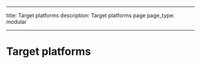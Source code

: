 ----
title: Target platforms
description: Target platforms page
page_type: modular
    
----

# Target platforms


